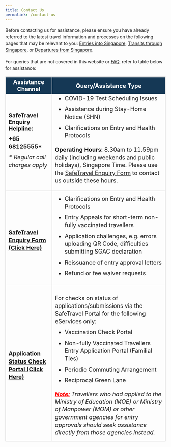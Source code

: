 ```yaml
---
title: Contact Us
permalink: /contact-us
---
```

<!--<div style="padding-left: 5px; padding-bottom: 20px; margin-top:20px; font-size:16px; line-height:1.0; color:red; background-color: #DCDCDC; border-style: solid; border-width: 1px;">

<p style="font-size:18px; margin-top:10px; margin-bottom:0px; font-weight:900;"><u>Advisory on Scam Calls Impersonating Government Officials</u></p>

<p style="font-size:18px; margin-top:20px; margin-bottom:0px; line-height:1.35;">ICA has received reports of calls made using the number “+65 6812 5555” by callers claiming to be government officials. This number is similar to the SafeTravel Enquiry Helpline. Recipients of these calls have reported being accused of committing various COVID-19 related offence, e.g. spreading fake news or breaking COVID-19 rules, and asked to pay a penalty or risk having further reports made against them.</p>

<p style="font-size:18px; margin-top:20px; margin-bottom:0px; line-height:1.35;">ICA does not request for payments in any form over the phone, or solicit for personal and credit card details. If you suspect you have received a scam call, please contact the Police hotline at 1800-255-0000.</p>
</div>-->

<p style="line-height:1.5;">Before contacting us for assistance, please ensure you have already referred to the latest travel information and processes on the following pages that may be relevant to you: <a href="/arriving/overview" target="_blank">Entries into Singapore</a>, <a href="/transit/overview" target="_blank">Transits through Singapore</a>, or <a href="/departing/overview" target="_blank">Departures from Singapore</a>. </p>

<p style="line-height:1.5; margin-top:15px; margin-bottom:15px">For queries that are not covered in this website or <a href="/faq" target="_blank">FAQ</a>, refer to table below for assistance: </p>

<!--<ol style="list-style-type: decimal; line-height:1.35;">
	<li style="line-height:1.35;"><a href="#FAQ">Frequently Asked Questions</a></li> 
	<li style="line-height:1.35;"><a href="#checker">Application Status Checker</a></li>
	<li style="line-height:1.35;"><a href="#enquiry">SafeTravel Office Helpline Number and Enquiry Form</a></li>
</ol>-->


<div id="FAQ"></div>

<table>
<thead>
  <tr>
    <th style="font-size:18px; border-top:3px solid #D8D8D8; border-left:1px solid #D8D8D8; border-right:1px solid #D8D8D8; background-color:#153855; color:white;"><b>Assistance Channel</b></th>
    <th style="font-size:18px; border-top:3px solid #D8D8D8; border-right:1px solid #D8D8D8; background-color:#153855; color:white;"><b>Query/Assistance Type</b></th>
  </tr>
</thead>
<tbody>
	   <tr>
     <td style="font-size:18px; border-bottom:1px solid #D8D8D8; border-right:1px solid #D8D8D8;  border-left:1px solid #D8D8D8;"><b>SafeTravel Enquiry Helpline:</b>
		<p style="font-size:18px; line-height:1.35; margin-top:10px; margin-bottom:10px;"><b>+65 68125555*</b></p> 
<p style="font-size:18px; line-height:1.35; margin-top:10px; margin-bottom:10px;"><i>* Regular call charges apply</i></p>
			<!-- <p style="font-size:18px; line-height:1.35; margin-top:30px; margin-bottom:10px;"><b>Operating Hours (Singapore time)</b></p>
			 <ol style="list-style-type:disc; margin-top: 0px; ">
				 <li style="font-size:18px; line-height:1.35; margin-top:0px; margin-bottom:10px;"><b>Call agents on duty:</b><p style="font-size:18px; line-height:1.35; margin-top:0px; margin-bottom:10px;">8.30 am to 11.59pm daily (including weekends and public holidays)</p></li>
	<li style="font-size:18px; line-height:1.35; margin-top:10px; margin-bottom:10px;"><b>Automated voice only:</b><p style="font-size:18px; line-height:1.35; margin-top:0px; margin-bottom:10px;">12 midnight to 8.29am daily</p></li>
				 </ol>-->
			 </td>
		      <td style="font-size:18px; border-bottom:1px solid #D8D8D8; border-right:1px solid #D8D8D8;  border-left:1px solid #D8D8D8;"><ol style="list-style-type:disc; margin-top: 0px; ">
<li style="font-size:18px; line-height:1.35; margin-top:0px; margin-bottom:10px;">COVID-19 Test Scheduling Issues</li>
	<li style="font-size:18px; line-height:1.35; margin-top:10px; margin-bottom:10px;">Assistance during Stay-Home Notice (SHN)</li>
<li style="font-size:18px; line-height:1.35; margin-top:10px; margin-bottom:20px;">Clarifications on Entry and Health Protocols</li>
				 </ol>
			      <p style="font-size:18px; line-height:1.35; margin-bottom:15px;"><b>Operating Hours:</b> 8.30am to 11.59pm daily (including weekends and public holidays), Singapore Time. Please use the <a href="https://go.gov.sg/sto-enquiry" target="_blank">SafeTravel Enquiry Form</a> to contact us outside these hours.</p>
		   </td>
	</tr>
		 <tr>
  <td style="font-size:18px; border-bottom:1px solid #D8D8D8; border-right:1px solid #D8D8D8;  border-left:1px solid #D8D8D8; padding-top:20px;  line-height:1.35; "><a href="https://go.gov.sg/sto-enquiry" target="_blank"><b>SafeTravel Enquiry Form (Click Here)</b></a></td>
		   <td style="font-size:18px; border-bottom:1px solid #D8D8D8; border-right:1px solid #D8D8D8;  border-left:1px solid #D8D8D8;">
<ol style="list-style-type:disc; margin-top: 0px;">
	<li style="font-size:18px; line-height:1.35; margin-top:10px; margin-bottom:10px;">Clarifications on Entry and Health Protocols</li>
	<li style="font-size:18px; line-height:1.35; margin-top:10px; margin-bottom:10px;">Entry Appeals for short-term non-fully vaccinated travellers</li>
<li style="font-size:18px; line-height:1.35; margin-top:10px; margin-bottom:10px;">Application challenges, e.g. errors uploading QR Code, difficulties submitting SGAC declaration</li>
		<li style="font-size:18px; line-height:1.35; margin-top:10px; margin-bottom:10px;">Reissuance of entry approval letters 
</li>
<li style="font-size:18px; line-height:1.35; margin-top:10px; margin-bottom:10px;">Refund or fee waiver requests</li>
				 </ol>
</td>
  </tr>	
	 <tr>
  <td style="font-size:18px; border-bottom:1px solid #D8D8D8; border-right:1px solid #D8D8D8;  border-left:1px solid #D8D8D8; padding-top:20px;  line-height:1.35; "><b><a href="https://eservices.ica.gov.sg/STO/safeTravel/enquiry" target="_blank">Application Status Check Portal (Click Here)</a></b></td>
		 <td style="font-size:18px; border-bottom:1px solid #D8D8D8; border-right:1px solid #D8D8D8;  border-left:1px solid #D8D8D8; padding-top:20px;  line-height:1.35; ">
		<p style="font-size:18px; line-height:1.35; margin-top:10px; margin-bottom:10px;"> For checks on status of applications/submissions via the SafeTravel Portal for the following eServices only:</p>
			 <ol style="list-style-type:disc; margin-top: 0px;">
				 <li style="font-size:18px; line-height:1.35; margin-top:10px; margin-bottom:10px;">Vaccination Check Portal</li>
				  <li style="font-size:18px; line-height:1.35; margin-top:10px; margin-bottom:10px;">Non-fully Vaccinated Travellers Entry Application Portal (Familial Ties)</li>
				  <li style="font-size:18px; line-height:1.35; margin-top:10px; margin-bottom:10px;">Periodic Commuting Arrangement</li>
				  <li style="font-size:18px; line-height:1.35; margin-top:10px; margin-bottom:10px;">Reciprocal Green Lane</li>
			 </ol>
			 <p style="font-size:18px; line-height:1.35; margin-top:10px; margin-bottom:10px;"><i><b style="color:red;"><u>Note:</u></b> Travellers who had applied to the Ministry of Education (MOE) or Ministry of Manpower (MOM) or other government agencies for entry approvals should seek assistance directly from those agencies instead.</i></p>
		 </td>
	</tr>
	</tbody>
	</table>
